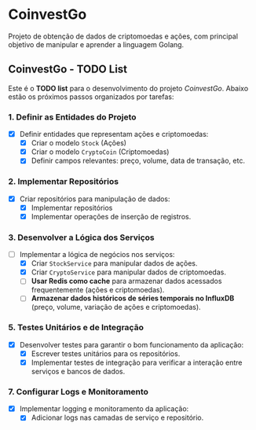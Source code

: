 # CoinvestGo

Projeto de obtenção de dados de criptomoedas e ações, com principal objetivo de manipular e aprender a linguagem Golang.

## CoinvestGo - TODO List

Este é o **TODO list** para o desenvolvimento do projeto *CoinvestGo*. Abaixo estão os próximos passos organizados por tarefas:

### 1. Definir as Entidades do Projeto

- [x] Definir entidades que representam ações e criptomoedas:
  - [x] Criar o modelo `Stock` (Ações)
  - [x] Criar o modelo `CryptoCoin` (Criptomoedas)
  - [x] Definir campos relevantes: preço, volume, data de transação, etc.

### 2. Implementar Repositórios

- [x] Criar repositórios para manipulação de dados:
  - [x] Implementar repositórios
  - [x] Implementar operações de inserção de registros.

### 3. Desenvolver a Lógica dos Serviços

- [ ] Implementar a lógica de negócios nos serviços:
  - [x] Criar `StockService` para manipular dados de ações.
  - [x] Criar `CryptoService` para manipular dados de criptomoedas.
  - [ ] **Usar Redis como cache** para armazenar dados acessados frequentemente (ações e criptomoedas).
  - [ ] **Armazenar dados históricos de séries temporais no InfluxDB** (preço, volume, variação de ações e criptomoedas).

### 5. Testes Unitários e de Integração

- [x] Desenvolver testes para garantir o bom funcionamento da aplicação:
  - [x] Escrever testes unitários para os repositórios.
  - [x] Implementar testes de integração para verificar a interação entre serviços e bancos de dados.

### 7. Configurar Logs e Monitoramento

- [x] Implementar logging e monitoramento da aplicação:
  - [x] Adicionar logs nas camadas de serviço e repositório.
